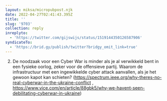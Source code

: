 ```yaml
---
layout: miksa/micropubpost.njk
date: 2022-04-27T02:41:43.395Z
title: ''
slug: '9703'
collection: reply
inreplyto:
  - 'https://twitter.com/gijswijs/status/1519144350126587906'
syndicateTo:
  - 'https://brid.gy/publish/twitter?bridgy_omit_link=true'
---
```

2. De noodzaak voor een Cyber War is minder als je al verwikkeld bent in een fysieke oorlog, zeker voor de offensieve partij. Waarom de infrastructuur met een ingewikkelde cyber attack aanvallen, als je het gewoon kapot kan schieten? (https://spectrum.ieee.org/why-theres-no-real-cyberwar-in-the-ukraine-conflict , https://www.vice.com/en/article/88gbk5/why-we-havent-seen-debilitating-cyberwar-in-ukraine)
